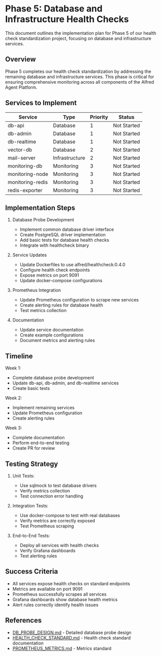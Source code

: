 # Phase 5: Database and Infrastructure Health Checks

This document outlines the implementation plan for Phase 5 of our health check standardization project, focusing on database and infrastructure services.

## Overview

Phase 5 completes our health check standardization by addressing the remaining database and infrastructure services. This phase is critical for ensuring comprehensive monitoring across all components of the Alfred Agent Platform.

## Services to Implement

| Service | Type | Priority | Status |
|---------|------|----------|--------|
| db-api | Database | 1 | Not Started |
| db-admin | Database | 1 | Not Started |
| db-realtime | Database | 1 | Not Started |
| vector-db | Database | 2 | Not Started |
| mail-server | Infrastructure | 2 | Not Started |
| monitoring-db | Monitoring | 3 | Not Started |
| monitoring-node | Monitoring | 3 | Not Started |
| monitoring-redis | Monitoring | 3 | Not Started |
| redis-exporter | Monitoring | 3 | Not Started |

## Implementation Steps

1. Database Probe Development
   - Implement common database driver interface
   - Create PostgreSQL driver implementation
   - Add basic tests for database health checks
   - Integrate with healthcheck binary

2. Service Updates
   - Update Dockerfiles to use alfred/healthcheck:0.4.0
   - Configure health check endpoints
   - Expose metrics on port 9091
   - Update docker-compose configurations

3. Prometheus Integration
   - Update Prometheus configuration to scrape new services
   - Create alerting rules for database health
   - Test metrics collection

4. Documentation
   - Update service documentation
   - Create example configurations
   - Document metrics and alerting rules

## Timeline

Week 1:
- Complete database probe development
- Update db-api, db-admin, and db-realtime services
- Create basic tests

Week 2:
- Implement remaining services
- Update Prometheus configuration
- Create alerting rules

Week 3:
- Complete documentation
- Perform end-to-end testing
- Create PR for review

## Testing Strategy

1. Unit Tests:
   - Use sqlmock to test database drivers
   - Verify metrics collection
   - Test connection error handling

2. Integration Tests:
   - Use docker-compose to test with real databases
   - Verify metrics are correctly exposed
   - Test Prometheus scraping

3. End-to-End Tests:
   - Deploy all services with health checks
   - Verify Grafana dashboards
   - Test alerting rules

## Success Criteria

- All services expose health checks on standard endpoints
- Metrics are available on port 9091
- Prometheus successfully scrapes all services
- Grafana dashboards show database health metrics
- Alert rules correctly identify health issues

## References

- [DB_PROBE_DESIGN.md](./DB_PROBE_DESIGN.md) - Detailed database probe design
- [HEALTH_CHECK_STANDARD.md](../HEALTH_CHECK_STANDARD.md) - Health check standard documentation
- [PROMETHEUS_METRICS.md](../monitoring/PROMETHEUS_METRICS.md) - Metrics standard
